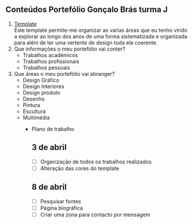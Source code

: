 
<h2>Conteúdos Portefólio Gonçalo Brás turma J</h2>

<ol>
<li><a href="https://html5up.net/parallelism">Template</a></li>
Este template permite-me organizar as varias áreas que eu tenho vindo a explorar ao longo dos anos de uma forma sistematizada e organizada para além de ter uma vertente de design toda ela coerente.

<li>Que informações o meu portefólio vai conter?
<ul>
<li>Trabalhos académicos</li>
<li>Trabalhos profissionais</li>
<li>Trabalhos pessoais</li>
</ul>


<li>Que áreas o meu portefólio vai abranger?
<ul>
<li>Design Gráfico</li>
<li>Design Interiores</li>
<li>Design produto</li>
<li>Desenho</li>
<li>Pintura</li>
<li>Escultura</li>
<li>Multimédia</li>
<ul>

<li>Plano de trabalho


<h2>3 de abril</h2>

- [ ] Organização de todos os trabalhos realizados
- [ ] Alteração das cores do template

<h2>8 de abril</h2>

- [ ] Pesquisar fontes
- [ ] Página biográfica
- [ ] Criar uma zona para contacto por mensagem
